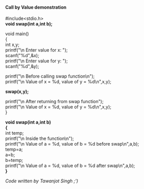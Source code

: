 #### Call by Value demonstration

#include<stdio.h>  
**void swap(int a,int b);**  
  
void main()  
{  
int x,y;  
printf("\n Enter value for x:  ");  
scanf("%d",&x);  
printf("\n Enter value for y:  ");  
scanf("%d",&y);  
  
printf("\n Before calling swap function\n");  
printf("\n Value of x = %d, value of y = %d\n",x,y);  
  
**swap(x,y);**  
  
printf("\n After returning from swap function");  
printf("\n Value of x = %d, value of y = %d\n",x,y);  
}  

**void swap(int a,int b)**  
**{**  
int temp;  
printf("\n Inside the function\n");  
printf("\n Value of a = %d, value of b = %d before swap\n",a,b);  
temp=a;  
a=b;  
b=temp;  
printf("\n Value of a = %d, value of b = %d after swap\n",a,b);  
**}**

*Code written by Tawanjot Singh ;')*
